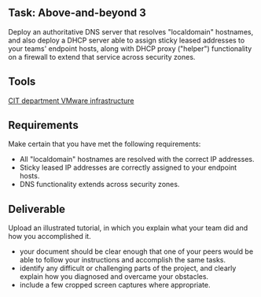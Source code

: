 ## Task: Above-and-beyond 3
Deploy an authoritative DNS server that resolves "localdomain" hostnames, and also deploy a DHCP server able to assign sticky leased addresses to your teams' endpoint hosts, along with DHCP proxy ("helper") functionality on a firewall to extend that service across security zones.

## Tools
<a href="/cit470/courseinfo/vSphere" target="_blank" ref="noopener">CIT department VMware infrastructure</a>

## Requirements
Make certain that you have met the following requirements:
- All "localdomain" hostnames are resolved with the correct IP addresses.
- Sticky leased IP addresses are correctly assigned to your endpoint hosts.
- DNS functionality extends across security zones.

## Deliverable
Upload an illustrated tutorial, in which you explain what your team did and how you accomplished it.
- your document should be clear enough that one of your peers would be able to follow your instructions and accomplish the same tasks.
- identify any difficult or challenging parts of the project, and clearly explain how you diagnosed and overcame your obstacles.
- include a few cropped screen captures where appropriate.

